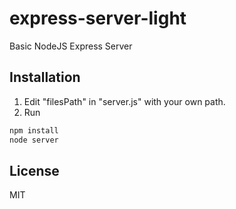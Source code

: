 express-server-light
====================

Basic NodeJS Express Server


Installation
--------------
1. Edit "filesPath" in "server.js" with your own path.
2. Run
```sh
npm install
node server
```

License
----

MIT
